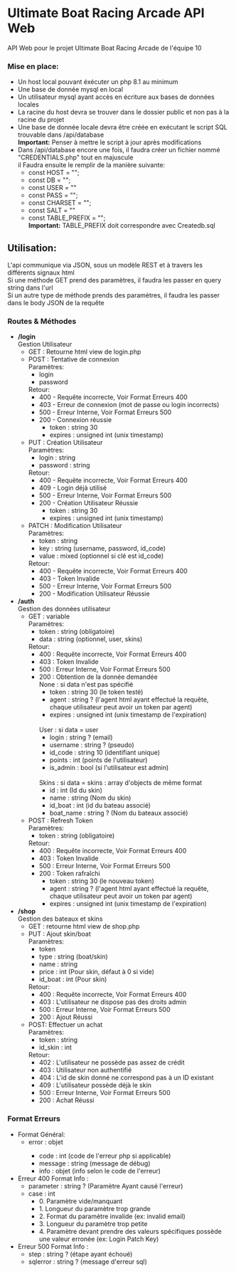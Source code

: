 <h1>Ultimate Boat Racing Arcade API Web</h1>

<p>
API Web pour le projet Ultimate Boat Racing Arcade de l'équipe 10
</p>



<h3>Mise en place:</h3>
<ul>
    <li>Un host local pouvant éxécuter un php 8.1 au minimum</li>
    <li>Une base de donnée mysql en local</li>
    <li>Un utilisateur mysql ayant accès en écriture aux bases de données locales</li>
    <li>La racine du host devra se trouver dans le dossier public et non pas à la racine du projet</li>
    <li>Une base de donnée locale devra être créée en exécutant le script SQL trouvable dans /api/database <br> <b>Important:</b> Penser à mettre le script à jour après modifications</li>
    <li>Dans /api/database encore une fois, il faudra créer un fichier nommé "CREDENTIALS.php" tout en majuscule<br>
    il Faudra ensuite le remplir de la manière suivante:<br>
        <ul>
            <li>const HOST = "";</li>
            <li>const DB = "";</li>
            <li>const USER = ""</li>
            <li>const PASS = "";</li>
            <li>const CHARSET = "";</li>
            <li>const SALT = ""</li>
            <li>const TABLE_PREFIX = ""; <br> <b>Important:</b> TABLE_PREFIX doit correspondre avec Createdb.sql</li>
        </ul>
    </li>
</ul>


<h2>Utilisation:</h2>
<p> L'api communique via JSON, sous un modèle REST et à travers les différents signaux html
<br> Si une méthode GET prend des paramètres, il faudra les passer en query string dans l'url
<br> Si un autre type de méthode prends des paramètres, il faudra les passer dans le body JSON de la requête
</p>

<h3>Routes & Méthodes</h3>
<ul>
    <li><b>/login</b> <br>Gestion Utilisateur
        <ul>
            <li>GET : Retourne html view de login.php</li>
            <li>POST : Tentative de connexion
                <br>Paramètres:
                <ul>
                    <li>login</li>
                    <li>password</li>
                </ul>
                Retour:
                <ul>
                    <li>400 - Requête incorrecte, Voir Format Erreurs 400</li>
                    <li>403 - Erreur de connexion (mot de passe ou login incorrects)</li>
                    <li>500 - Erreur Interne, Voir Format Erreurs 500</li>
                    <li>200 - Connexion réussie
                        <ul>
                            <li>token : string 30</li>
                            <li>expires : unsigned int (unix timestamp)</li>
                        </ul>
                    </li>
                </ul>
            </li>
            <li>PUT : Création Utilisateur
                <br>Paramètres:
                <ul>
                    <li>login : string</li>
                    <li>password : string</li>
                </ul>
                Retour:
                <ul>
                    <li>400 - Requête incorrecte, Voir Format Erreurs 400</li>
                    <li>409 - Login déjà utilisé</li>
                    <li>500 - Erreur Interne, Voir Format Erreurs 500</li>
                    <li>200 - Création Utilisateur Réussie
                        <ul>
                            <li>token : string 30</li>
                            <li>expires : unsigned int (unix timestamp)</li>
                        </ul>
                    </li>
                </ul>
            </li>
            <li>PATCH : Modification Utilisateur
                <br>Paramètres:
                <ul>
                    <li>token : string</li>
                    <li>key : string (username, password, id_code)</li>
                    <li>value : mixed (optionnel si clé est id_code)</li>
                </ul>
                Retour:
                <ul>
                    <li>400 - Requête incorrecte, Voir Format Erreurs 400</li>
                    <li>403 - Token Invalide</li>
                    <li>500 - Erreur Interne, Voir Format Erreurs 500</li>
                    <li>200 - Modification Utilisateur Réussie</li>
                </ul>
            </li>
        </ul>
    </li>
    <li><b>/auth</b> <br> Gestion des données utilisateur
        <ul>
            <li>GET : variable
            <br> Paramètres:
                <ul>
                    <li>token : string (obligatoire)</li>
                    <li>data : string (optionnel, user, skins)</li>
                </ul>
                Retour:
                <ul>
                    <li>400 : Requête incorrecte, Voir Format Erreurs 400</li>
                    <li>403 : Token Invalide</li>
                    <li>500 : Erreur Interne, Voir Format Erreurs 500</li>
                    <li>200 : Obtention de la donnée demandée
                        <br> None : si data n'est pas spécifié
                        <ul>
                            <li>token : string 30 (le token testé)</li>
                            <li>agent : string ? (l'agent html ayant effectué la requête, chaque utilisateur peut avoir un token par agent)</li>
                            <li>expires : unsigned int (unix timestamp de l'expiration)</li>
                        </ul>
                        <br> User : si data = user
                        <ul>
                            <li>login : string ? (email)</li>
                            <li>username : string ? (pseudo)</li>
                            <li>id_code : string 10 (identifiant unique)</li>
                            <li>points : int (points de l'utilisateur)</li>
                            <li>is_admin : bool (si l'utilisateur est admin)</li>
                        </ul>
                        <br> Skins : si data = skins : array d'objects de même format
                        <ul>
                            <li>id : int (Id du skin)</li>
                            <li>name : string (Nom du skin)</li>
                            <li>id_boat : int (id du bateau associé)</li>
                            <li>boat_name : string ? (Nom du bateaux associé)</li>
                        </ul>
                    </li>
                </ul>
            </li>
            <li>POST : Refresh Token
            <br> Paramètres:
                <ul>
                    <li>token : string (obligatoire)</li>
                </ul>
                Retour:
                <ul>
                    <li>400 : Requête incorrecte, Voir Format Erreurs 400</li>
                    <li>403 : Token Invalide</li>
                    <li>500 : Erreur Interne, Voir Format Erreurs 500</li>
                    <li>200 : Token rafraîchi
                        <ul>
                            <li>token : string 30 (le nouveau token)</li>
                            <li>agent : string ? (l'agent html ayant effectué la requête, chaque utilisateur peut avoir un token par agent)</li>
                            <li>expires : unsigned int (unix timestamp de l'expiration)</li>
                        </ul>
                </ul>
            </li>
        </ul>
    </li>
    <li><b>/shop</b> <br> Gestion des bateaux et skins
        <ul>
            <li>GET : retourne html view de shop.php</li>
            <li>PUT : Ajout skin/boat
            <br> Paramètres:
                <ul>
                    <li>token</li>
                    <li>type : string (boat/skin)</li>
                    <li>name : string</li>
                    <li>price : int (Pour skin, défaut à 0 si vide)</li>
                    <li>id_boat : int (Pour skin)</li>
                </ul>
                Retour:
                <ul>
                    <li>400 : Requête incorrecte, Voir Format Erreurs 400</li>
                    <li>403 : L'utilisateur ne dispose pas des droits admin</li>
                    <li>500 : Erreur Interne, Voir Format Erreurs 500</li>
                    <li>200 : Ajout Réussi</li>
                </ul>
            </li>
            <li>POST: Effectuer un achat
            <br> Paramètres:
                <ul>
                    <li>token : string</li>
                    <li>id_skin : int</li>
                </ul>
                Retour:
                <ul>
                    <li>402 : L'utilisateur ne possède pas assez de crédit</li>
                    <li>403 : Utilisateur non authentifié</li>
                    <li>404 : L'id de skin donné ne correspond pas à un ID existant</li>
                    <lI>409 : L'utilisateur possède déjà le skin</lI>
                    <li>500 : Erreur Interne, Voir Format Erreurs 500</li>
                    <li>200 : Achat Réussi</li>
                </ul>
            </li>
        </ul>
    </li>
</ul>

<h3>Format Erreurs</h3>
<ul>
    <li>Format Général:
        <ul>
            <li>error : objet</li>
            <ul>
                <li>code : int (code de l'erreur php si applicable)</li>
                <li>message : string (message de débug)</li>
                <li>info : objet (info selon le code de l'erreur)</li>
            </ul>
        </ul>
    </li>
    <li>
    Erreur 400 Format Info :
        <ul>
            <li>parameter : string ? (Paramètre Ayant causé l'erreur)</li>
            <li>case : int 
                <ul>
                    <li>0. Paramètre vide/manquant</li>
                    <li>1. Longueur du paramètre trop grande</li>
                    <li>2. Format du paramètre invalide (ex: invalid email)</li>
                    <li>3. Longueur du paramètre trop petite</li>
                    <li>4. Paramètre devant prendre des valeurs spécifiques possède une valeur erronée (ex: Login Patch Key)</li>
                </ul>
            </li>
        </ul>
    </li>
    <li>
    Erreur 500 Format Info :
        <ul>
            <li>step : string ? (étape ayant échoué)</li>
            <li>sqlerror : string ? (message d'erreur sql)</li>
        </ul>
    </li>
</ul>

